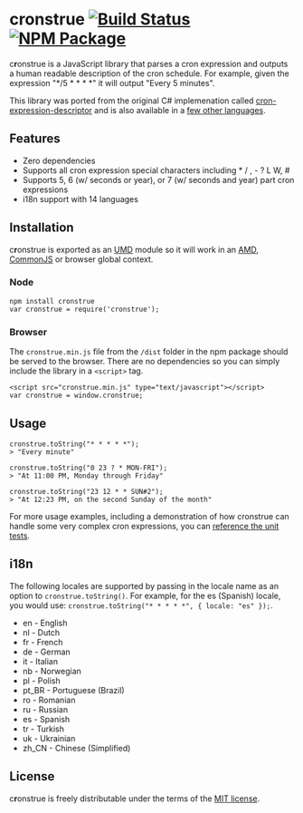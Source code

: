 # c**r**onstrue [![Build Status](https://travis-ci.org/bradyholt/cronstrue.svg?branch=master)](https://travis-ci.org/bradyholt/cronstrue) [![NPM Package](https://img.shields.io/npm/v/cronstrue.svg)](https://www.npmjs.com/package/cronstrue)

c**r**onstrue is a JavaScript library that parses a cron expression and outputs a human readable description of the cron schedule.  For example, given the expression "*/5 * * * *" it will output "Every 5 minutes".

This library was ported from the original C# implemenation called [cron-expression-descriptor](https://github.com/bradyholt/cron-expression-descriptor) and is also available in a [few other languages](https://github.com/bradyholt/cron-expression-descriptor#ports).

## Features
- Zero dependencies
- Supports all cron expression special characters including * / , - ? L W, #
- Supports 5, 6 (w/ seconds or year), or 7 (w/ seconds and year) part cron expressions
- i18n support with 14 languages

## Installation
c**r**onstrue is exported as an [UMD](https://github.com/umdjs/umd) module so it will work in an [AMD](https://github.com/amdjs/amdjs-api/wiki/AMD), [CommonJS](http://wiki.commonjs.org/wiki/CommonJS) or browser global context.
### Node
```
npm install cronstrue
var cronstrue = require('cronstrue');
```
### Browser
 The `cronstrue.min.js` file from the `/dist` folder in the npm package should be served to the browser.  There are no dependencies so you can simply include the library in a `<script>` tag.
```
<script src="cronstrue.min.js" type="text/javascript"></script>
var cronstrue = window.cronstrue;
```
## Usage

```
cronstrue.toString("* * * * *");
> "Every minute"

cronstrue.toString("0 23 ? * MON-FRI");
> "At 11:00 PM, Monday through Friday"

cronstrue.toString("23 12 * * SUN#2");
> "At 12:23 PM, on the second Sunday of the month"
```

For more usage examples, including a demonstration of how cronstrue can handle some very complex cron expressions, you can [reference the unit tests](https://github.com/bradyholt/cronstrue/blob/master/test/cronstrue.js).

## i18n

The following locales are supported by passing in the locale name as an option to `cronstrue.toString()`.  For example, for the es (Spanish) locale, you would use: `cronstrue.toString("* * * * *", { locale: "es" });`.

- en - English
- nl - Dutch
- fr - French
- de - German
- it - Italian
- nb - Norwegian
- pl - Polish
- pt_BR - Portuguese (Brazil)
- ro - Romanian
- ru - Russian
- es - Spanish
- tr - Turkish
- uk - Ukrainian
- zh_CN - Chinese (Simplified)

## License

c**r**onstrue is freely distributable under the terms of the [MIT license](https://github.com/bradyholt/cronstrue/blob/master/LICENSE).
